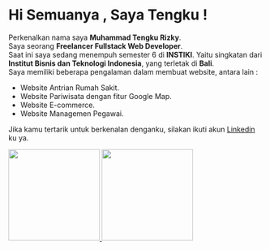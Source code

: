 <!--
**Tengku1/Tengku1** is a ✨ _special_ ✨ repository because its `README.md` (this file) appears on your GitHub profile.

Here are some ideas to get you started:

- 🔭 I’m currently working on ...
- 🌱 I’m currently learning ...
- 👯 I’m looking to collaborate on ...
- 🤔 I’m looking for help with ...
- 💬 Ask me about ...
- 📫 How to reach me: ...
- 😄 Pronouns: ...
- ⚡ Fun fact: ...
-->

# Hi Semuanya , Saya Tengku !

Perkenalkan nama saya **Muhammad Tengku Rizky**.\
Saya seorang **Freelancer Fullstack Web Developer**.\
Saat ini saya sedang menempuh semester 6 di **INSTIKI**. Yaitu singkatan dari **Institut Bisnis dan Teknologi Indonesia**, yang terletak di **Bali**.\
Saya memiliki beberapa pengalaman dalam membuat website, antara lain :
- Website Antrian Rumah Sakit.
- Website Pariwisata dengan fitur Google Map.
- Website E-commerce.
- Website Managemen Pegawai.

Jika kamu tertarik untuk berkenalan denganku, silakan ikuti akun [Linkedin](https://www.linkedin.com/in/tengku-tengku-4a919416b/) ku ya.

<p align="left">
<a href="https://github.com/Tengku1">
  <img height="180em" src="https://github-readme-stats-eight-theta.vercel.app/api?username=Tengku1&show_icons=true&theme=algolia&include_all_commits=true&count_private=true"/>
  <img height="180em" src="https://github-readme-stats-eight-theta.vercel.app/api/top-langs/?username=Tengku1&layout=compact&langs_count=8&theme=algolia"/>
</a>
</p>
